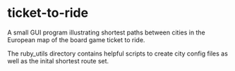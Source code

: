 # ticket-to-ride

A small GUI program illustrating shortest paths between cities in the European map of the board game ticket to ride.

The ruby_utils directory contains helpful scripts to create city config files as well as the inital shortest route set.
